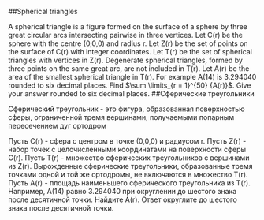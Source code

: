 ##Spherical triangles

A spherical triangle is a figure formed on the surface of a sphere by three great circular arcs intersecting pairwise in three vertices.
Let C(r) be the sphere with the centre (0,0,0) and radius r.
Let Z(r) be the set of points on the surface of C(r) with integer coordinates.
Let T(r) be the set of spherical triangles with vertices in Z(r).
Degenerate spherical triangles, formed by three points on the same great arc, are not included in T(r).
Let A(r) be the area of the smallest spherical triangle in T(r).
For example A(14) is 3.294040 rounded to six decimal places.
Find $\sum \limits_{r = 1}^{50} {A(r)}$. Give your answer rounded to six decimal places.
##Сферические треугольники

Сферический треугольник - это фигура, образованная поверхностью сферы, ограниченной тремя вершинами, получаемыми попарным пересечением дуг ортодром

Пусть C(r) - сфера с центром в точке (0,0,0) и радиусом r. Пусть Z(r) - набор точек с целочисленными координатами на поверхности сферы C(r). Пусть T(r) - множество сферических треугольников с вершинами из Z(r).
Вырожденные сферические треугольники, образованные тремя точками одной и той же ортодромы, не включаются в множество T(r). Пусть A(r) - площадь наименьшего сферического треугольника из T(r).
Например, A(14) равно 3.294040 при округлении до шестого знака после десятичной точки.
Найдите  A(r). Ответ округлите до шестого знака после десятичной точки. 